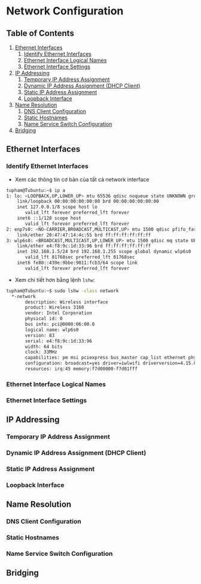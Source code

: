 # Network Configuration

## Table of Contents

1. [Ethernet Interfaces](#ethernet-interfaces)
    1. [Identify Ethernet Interfaces](#identify-ethernet-interfaces)
    1. [Ethernet Interface Logical Names](#ethernet-interface-logical-names)
    1. [Ethernet Interface Settings](#ethernet-interface-settings)
1. [IP Addressing](#ip-addressing)
    1. [Temporary IP Address Assignment](#temporary-ip-address-assignment)
    1. [Dynamic IP Address Assignment (DHCP Client)](#dynamic-ip-address-assignment-dhcp-client)
    1. [Static IP Address Assignment](#static-ip-address-assignment)
    1. [Loopback Interface](#loopback-interface)
1. [Name Resolution](#name-resolution)
    1. [DNS Client Configuration](#dns-client-configuration)
    1. [Static Hostnames](#static-hostnames)
    1. [Name Service Switch Configuration](#name-service-switch-configuration)
1. [Bridging](#bridging)

## Ethernet Interfaces

### Identify Ethernet Interfaces

*   Xem các thông tin cơ bản của tất cả network interface

```bash
tupham@Tubuntu:~$ ip a
1: lo: <LOOPBACK,UP,LOWER_UP> mtu 65536 qdisc noqueue state UNKNOWN group default qlen 1000
    link/loopback 00:00:00:00:00:00 brd 00:00:00:00:00:00
    inet 127.0.0.1/8 scope host lo
       valid_lft forever preferred_lft forever
    inet6 ::1/128 scope host 
       valid_lft forever preferred_lft forever
2: enp7s0: <NO-CARRIER,BROADCAST,MULTICAST,UP> mtu 1500 qdisc pfifo_fast state DOWN group default qlen 1000
    link/ether 20:47:47:14:4c:55 brd ff:ff:ff:ff:ff:ff
3: wlp6s0: <BROADCAST,MULTICAST,UP,LOWER_UP> mtu 1500 qdisc mq state UP group default qlen 1000
    link/ether e4:f8:9c:1d:33:96 brd ff:ff:ff:ff:ff:ff
    inet 192.168.1.5/24 brd 192.168.1.255 scope global dynamic wlp6s0
       valid_lft 81768sec preferred_lft 81768sec
    inet6 fe80::439e:9bbe:9011:fcb3/64 scope link 
       valid_lft forever preferred_lft forever

```

*   Xem chi tiết hơn bằng lệnh `lshw`:

```bash
tupham@Tubuntu:~$ sudo lshw -class network
  *-network
       description: Wireless interface
       product: Wireless 3160
       vendor: Intel Corporation
       physical id: 0
       bus info: pci@0000:06:00.0
       logical name: wlp6s0
       version: 83
       serial: e4:f8:9c:1d:33:96
       width: 64 bits
       clock: 33MHz
       capabilities: pm msi pciexpress bus_master cap_list ethernet physical wireless
       configuration: broadcast=yes driver=iwlwifi driverversion=4.15.0-24-generic firmware=17.948900127.0 ip=192.168.1.5 latency=0 link=yes multicast=yes wireless=IEEE 802.11
       resources: irq:45 memory:f7d00000-f7d01fff

```

### Ethernet Interface Logical Names
### Ethernet Interface Settings

## IP Addressing

### Temporary IP Address Assignment
### Dynamic IP Address Assignment (DHCP Client)
### Static IP Address Assignment
### Loopback Interface

## Name Resolution

### DNS Client Configuration
### Static Hostnames
### Name Service Switch Configuration

## Bridging


